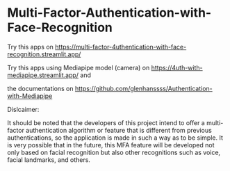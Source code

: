 # Multi-Factor-Authentication-with-Face-Recognition

Try this apps on https://multi-factor-4uthentication-with-face-recognition.streamlit.app/

Try this apps using Mediapipe model (camera) on https://4uth-with-mediapipe.streamlit.app/ and 

the documentations on https://github.com/glenhanssss/Authentication-with-Mediapipe

Dislcaimer:

It should be noted that the developers of this project intend to offer a multi-factor authentication algorithm or feature that is different from previous authentications, so the application is made in such a way as to be simple. It is very possible that in the future, this MFA feature will be developed not only based on facial recognition but also other recognitions such as voice, facial landmarks, and others.
